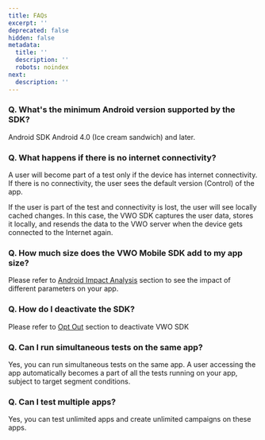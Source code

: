 ```yaml
---
title: FAQs
excerpt: ''
deprecated: false
hidden: false
metadata:
  title: ''
  description: ''
  robots: noindex
next:
  description: ''
---
```

### Q. What's the minimum Android version supported by the SDK?
Android SDK Android 4.0 (Ice cream sandwich) and later.

### Q. What happens if there is no internet connectivity?
A user will become part of a test only if the device has internet connectivity. If there is no connectivity, the user sees the default version (Control) of the app.

If the user is part of the test and connectivity is lost,  the user will see locally cached changes. In this case, the VWO SDK captures the user data, stores it locally, and resends the data to the VWO server when the device gets connected to the Internet again.

### Q. How much size does the VWO Mobile SDK add to my app size?
Please refer to [Android Impact Analysis](ref:android-impact-analysis) section to see the impact of different parameters on your app.

### Q. How do I deactivate the SDK?
Please refer to [Opt Out](ref:android-opt-out) section to deactivate VWO SDK

### Q. Can I run simultaneous tests on the same app?
Yes, you can run simultaneous tests on the same app. A user accessing the app automatically becomes a part of all the tests running on your app, subject to target segment conditions.

### Q. Can I test multiple apps?
Yes, you can test unlimited apps and create unlimited campaigns on these apps.